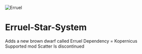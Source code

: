 ![Erruel](https://user-images.githubusercontent.com/75160844/122671931-17b61880-d1f3-11eb-8b8d-902947de785d.png)
# Erruel-Star-System
Adds a new brown dwarf called Erruel
Dependency = Kopernicus
Supported mod
Scatter
Is discontinued
